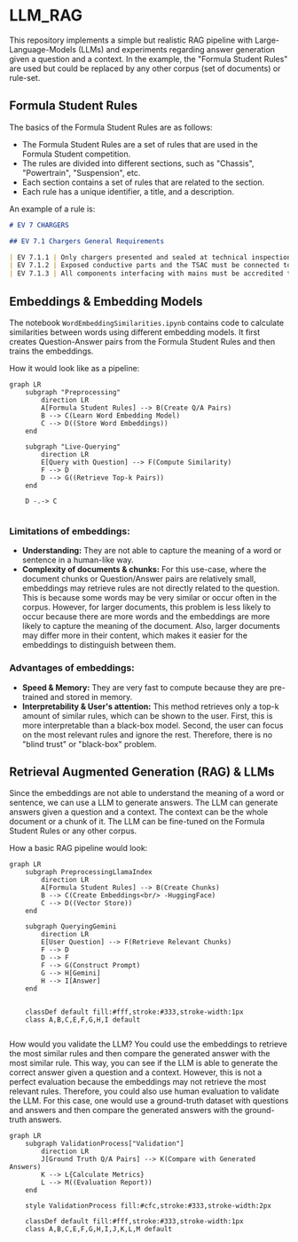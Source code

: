 # LLM_RAG

This repository implements a simple but realistic RAG pipeline with Large-Language-Models (LLMs) and experiments regarding answer generation given a question and a context. In the example, the "Formula Student Rules" are used but could be replaced by any other corpus (set of documents) or rule-set.

## Formula Student Rules

The basics of the Formula Student Rules are as follows:
- The Formula Student Rules are a set of rules that are used in the Formula Student competition.
- The rules are divided into different sections, such as "Chassis", "Powertrain", "Suspension", etc.
- Each section contains a set of rules that are related to the section.
- Each rule has a unique identifier, a title, and a description.

An example of a rule is:
```markdown
# EV 7 CHARGERS

## EV 7.1 Chargers General Requirements

| EV 7.1.1 | Only chargers presented and sealed at technical inspection are allowed. All connections must be insulated and covered. No open connections are allowed. |
| EV 7.1.2 | Exposed conductive parts and the TSAC must be connected to protective earth (PE). |
| EV 7.1.3 | All components interfacing with mains must be accredited to a recognized standard e.g. CE. All remaining parts must comply with all electrical requirements for the vehicle TS. |
```

## Embeddings & Embedding Models

The notebook `WordEmbeddingSimilarities.ipynb` contains code to calculate similarities between words using different embedding models. It first creates Question-Answer pairs from the Formula Student Rules and then trains the embeddings. 

How it would look like as a pipeline:
```mermaid
graph LR
    subgraph "Preprocessing"
        direction LR
        A[Formula Student Rules] --> B(Create Q/A Pairs)
        B --> C(Learn Word Embedding Model)
        C --> D((Store Word Embeddings))
    end

    subgraph "Live-Querying"
        direction LR
        E[Query with Question] --> F(Compute Similarity)
        F --> D
        D --> G((Retrieve Top-k Pairs))
    end
    
    D -.-> C
    
```


### Limitations of embeddings:
- **Understanding:** They are not able to capture the meaning of a word or sentence in a human-like way.
- **Complexity of documents & chunks:** For this use-case, where the document chunks or Question/Answer pairs are relatively small, embeddings may retrieve rules are not directly related to the question. This is because some words may be very similar or occur often in the corpus. However, for larger documents, this problem is less likely to occur because there are more words and the embeddings are more likely to capture the meaning of the document. Also, larger documents may differ more in their content, which makes it easier for the embeddings to distinguish between them.

### Advantages of embeddings:
- **Speed & Memory:** They are very fast to compute because they are pre-trained and stored in memory.
- **Interpretability & User's attention:** This method retrieves only a top-k amount of similar rules, which can be shown to the user. First, this is more interpretable than a black-box model. Second, the user can focus on the most relevant rules and ignore the rest. Therefore, there is no "blind trust" or "black-box" problem.

## Retrieval Augmented Generation (RAG) & LLMs
Since the embeddings are not able to understand the meaning of a word or sentence, we can use a LLM to generate answers. The LLM can generate answers given a question and a context. The context can be the whole document or a chunk of it. The LLM can be fine-tuned on the Formula Student Rules or any other corpus.

How a basic RAG pipeline would look:
```mermaid
graph LR
    subgraph PreprocessingLlamaIndex
        direction LR
        A[Formula Student Rules] --> B(Create Chunks)
        B --> C(Create Embeddings<br/> -HuggingFace)
        C --> D((Vector Store))
    end

    subgraph QueryingGemini
        direction LR
        E[User Question] --> F(Retrieve Relevant Chunks)
        F --> D
        D --> F
        F --> G(Construct Prompt)
        G --> H[Gemini]
        H --> I[Answer]
    end
    
    
    classDef default fill:#fff,stroke:#333,stroke-width:1px
    class A,B,C,E,F,G,H,I default
    
```

How would you validate the LLM? You could use the embeddings to retrieve the most similar rules and then compare the generated answer with the most similar rule. This way, you can see if the LLM is able to generate the correct answer given a question and a context. However, this is not a perfect evaluation because the embeddings may not retrieve the most relevant rules. Therefore, you could also use human evaluation to validate the LLM. For this case, one would use a ground-truth dataset with questions and answers and then compare the generated answers with the ground-truth answers.

```mermaid
graph LR
    subgraph ValidationProcess["Validation"]
        direction LR
        J[Ground Truth Q/A Pairs] --> K(Compare with Generated Answers)
        K --> L{Calculate Metrics}
        L --> M((Evaluation Report))
    end

    style ValidationProcess fill:#cfc,stroke:#333,stroke-width:2px 

    classDef default fill:#fff,stroke:#333,stroke-width:1px
    class A,B,C,E,F,G,H,I,J,K,L,M default

    
```